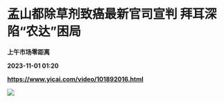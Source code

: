 # 孟山都除草剂致癌最新官司宣判 拜耳深陷“农达”困局
**上午市场零距离**

**2023-11-01 01:20**

**https://www.yicai.com/video/101892016.html**

![](http://imgcdn.yicai.com/vms-new/2023/11/116391a0-9810-42ed-9328-e04b4621eb62_41Eh.jpg)